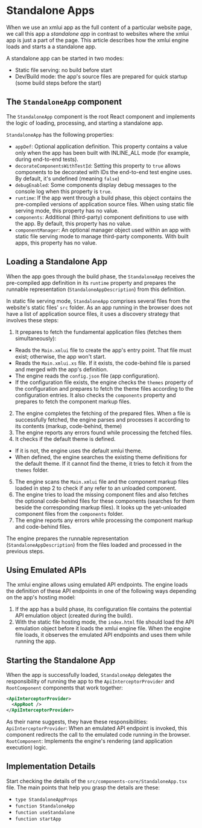 # Standalone Apps

When we use an xmlui app as the full content of a particular website page, we call this app a *standalone app* in contrast to websites where the xmlui app is just a part of the page. This article describes how the xmlui engine loads and starts a a standalone app.

A standalone app can be started in two modes:
- Static file serving: no build before start
- Dev/Build mode: the app's source files are prepared for quick startup (some build steps before the start)

## The `StandaloneApp` component

The `StandaloneApp` component is the root React component and implements the logic of loading, processing, and starting a standalone app.

`StandaloneApp` has the following properties:

- `appDef`: Optional application definition. This property contains a value only when the app has been built with INLINE_ALL mode (for example, during end-to-end tests).
- `decorateComponentsWithTestId`: Setting this property to `true` allows components to be decorated with IDs the end-to-end test engine uses. By default, it's undefined (meaning `false`)
- `debugEnabled`: Some components display debug messages to the console log when this property is `true`. 
- `runtime`: If the app went through a build phase, this object contains the pre-compiled versions of application source files. When using static file serving mode, this property has no value.
- `components`: Additional (third-party) component definitions to use with the app. By default, this property has no value.
- `componentManager`: An optional manager object used within an app with static file serving mode to manage third-party components. With built apps, this property has no value.

## Loading a Standalone App

When the app goes through the build phase, the `StandaloneApp` receives the pre-compiled app definition in its `runtime` property and prepares the runnable representation (`StandaloneAppDescription`) from this definition.

In static file serving mode, `StandaloneApp` comprises several files from the website's static files' `src` folder. As an app running in the browser does not have a list of application source files, it uses a discovery strategy that involves these steps:

1. It prepares to fetch the fundamental application files (fetches them simultaneously):
  - Reads the `Main.xmlui` file to create the app's entry point. That file must exist; otherwise, the app won't start.
  - Reads the `Main.xmlui.xs` file. If it exists, the code-behind file is parsed and merged with the app's definition.
  - The engine reads the `config.json` file (app configuration).
  - If the configuration file exists, the engine checks the `themes` property of the configuration and prepares to fetch the theme files according to the configuration entries. It also checks the `components` property and prepares to fetch the component markup files.
2. The engine completes the fetching of the prepared files. When a file is successfully fetched, the engine parses and processes it according to its contents (markup, code-behind, theme)
3. The engine reports any errors found while processing the fetched files.
4. It checks if the default theme is defined.
  - If it is not, the engine uses the default xmlui theme.
  - When defined, the engine searches the existing theme definitions for the default theme. If it cannot find the theme, it tries to fetch it from the `themes` folder.
5. The engine scans the `Main.xmlui` file and the component markup files loaded in step 2 to check if any refer to an unloaded component.
6. The engine tries to load the missing component files and also fetches the optional code-behind files for these components (searches for them beside the corresponding markup files). It looks up the yet-unloaded component files from the `components` folder.
7. The engine reports any errors while processing the component markup and code-behind files.

The engine prepares the runnable representation (`StandaloneAppDescription`) from the files loaded and processed in the previous steps.

## Using Emulated APIs

The xmlui engine allows using emulated API endpoints. The engine loads the definition of these API endpoints in one of the following ways depending on the app's hosting model:
1. If the app has a build phase, its configuration file contains the potential API emulation object (created during the build).
2. With the static file hosting mode, the `index.html` file should load the API emulation object before it loads the xmlui engine file. When the engine file loads, it observes the emulated API endpoints and uses them while running the app.

## Starting the Standalone App

When the app is successfully loaded, `StandaloneApp` delegates the responsibility of running the app to the `ApiInterceptorProvider` and `RootComponent` components that work together:

```xml
<ApiInterceptorProvider>
  <AppRoot />
</ApiInterceptorProvider>
```

As their name suggests, they have these responsibilities:
`ApiInterceptorProvider`: When an emulated API endpoint is invoked, this component redirects the call to the emulated code running in the browser.
`RootComponent`: Implements the engine's rendering (and application execution) logic.

## Implementation Details

Start checking the details of the `src/components-core/StandaloneApp.tsx` file. The main points that help you grasp the details are these:
- `type StandaloneAppProps`
- `function StandaloneApp`
- `function useStandalone`
- `function startApp`
